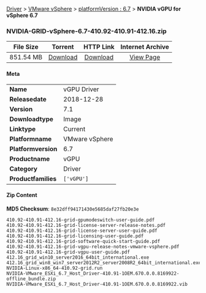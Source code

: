 
[Driver](/README.md)  >  [VMware vSphere](/index/Driver/VMware_vSphere.md)  >  [platformVersion : 6.7](/index/Driver/VMware_vSphere/6.7.md)  >  **NVIDIA vGPU for vSphere 6.7**


### NVIDIA-GRID-vSphere-6.7-410.92-410.91-412.16.zip

| **File Size** | **Torrent**  | **HTTP Link** | **Internet Archive** |
|:-------------:|:------------:|:-------------:|:--------------------:|
| 851.54 MB |  [Download](https://archive.org/download/nvgpu_NVIDIA-GRID-vSphere-6.7-410.92-410.91-412.16.zip_w4vvtagk/nvgpu_NVIDIA-GRID-vSphere-6.7-410.92-410.91-412.16.zip_w4vvtagk_archive.torrent)       | [Download](https://archive.org/compress/nvgpu_NVIDIA-GRID-vSphere-6.7-410.92-410.91-412.16.zip_w4vvtagk) | [View Page](https://archive.org/details/nvgpu_NVIDIA-GRID-vSphere-6.7-410.92-410.91-412.16.zip_w4vvtagk)       |

#### Meta

<table>
<tr><td><strong>Name</strong></td><td>vGPU Driver</td></tr>
<tr><td><strong>Releasedate</strong></td><td>2018-12-28</td></tr>
<tr><td><strong>Version</strong></td><td>7.1</td></tr>
<tr><td><strong>Downloadtype</strong></td><td>Image</td></tr>
<tr><td><strong>Linktype</strong></td><td>Current</td></tr>
<tr><td><strong>Platformname</strong></td><td>VMware vSphere</td></tr>
<tr><td><strong>Platformversion</strong></td><td>6.7</td></tr>
<tr><td><strong>Productname</strong></td><td>vGPU</td></tr>
<tr><td><strong>Category</strong></td><td>Driver</td></tr>
<tr><td><strong>Productfamilies</strong></td><td><code>['vGPU']</code></td></tr>
</table>

#### Zip Content

**MD5 Checksum**: `8e32dff94171430e5685daf27fb20e3e`

```text
410.92-410.91-412.16-grid-gpumodeswitch-user-guide.pdf
410.92-410.91-412.16-grid-license-server-release-notes.pdf
410.92-410.91-412.16-grid-license-server-user-guide.pdf
410.92-410.91-412.16-grid-licensing-user-guide.pdf
410.92-410.91-412.16-grid-software-quick-start-guide.pdf
410.92-410.91-412.16-grid-vgpu-release-notes-vmware-vsphere.pdf
410.92-410.91-412.16-grid-vgpu-user-guide.pdf
412.16_grid_win10_server2016_64bit_international.exe
412.16_grid_win8_win7_server2012R2_server2008R2_64bit_international.exe
NVIDIA-Linux-x86_64-410.92-grid.run
NVIDIA-VMware_ESXi_6.7_Host_Driver-410.91-1OEM.670.0.0.8169922-offline_bundle.zip
NVIDIA-VMware_ESXi_6.7_Host_Driver-410.91-1OEM.670.0.0.8169922.vib
```